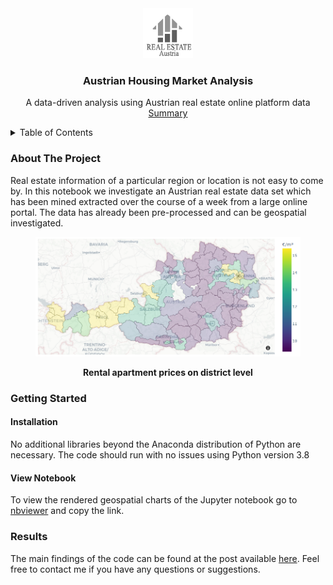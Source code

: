 <div align="center">
  <a href="https://github.com/othneildrew/Best-README-Template">
    <img src="img/logo.png" alt="Logo" width="80" height="80">
  </a>
  <h3 align="center">Austrian Housing Market Analysis</h3>
  <p align="center">
    A data-driven analysis using Austrian real estate online platform data
    <br />
    <a href="https://medium.com/@arlin.gruber/how-data-science-can-give-you-an-edge-in-real-estate-investing-1849255d7c33">Summary</a>
  </p>
</div>

<!-- TABLE OF CONTENTS -->
<details>
  <summary>Table of Contents</summary>
  <ol>
    <li>
      <a href="#about-the-project">About The Project</a>
    </li>
    <li>
      <a href="#getting-started">Getting Started</a>
      <ul>
        <li><a href="#installation">Installation</a></li>
        <li><a href="#view-notebook">View Notebook</a></li>
      </ul>
    </li>
    <li><a href="#results">Results</a></li>
  </ol>
</details>

### About The Project
Real estate information of a particular region or location is not 
easy to come by. In this notebook we investigate an Austrian real estate data set which has been mined
extracted over the course of a week from a large online portal. The data has already been 
pre-processed and can be geospatial investigated.
<figure>
<p align="center">
<img src="img/property_price_district_level.PNG" alt="Austrian apartment property prices" width="500">
</p>
<figcaption align = "center"><b>Rental apartment prices on district level</b></figcaption>
</figure>


### Getting Started
#### Installation
No additional libraries beyond the Anaconda distribution of Python are necessary. The code should 
run with no issues using Python version 3.8

#### View Notebook
To view the rendered geospatial charts of the Jupyter notebook go to [nbviewer](https://nbviewer.org/) and
copy the link.


### Results
The main findings of the code can be found at the post available [here](https://medium.com/@arlin.gruber/how-data-science-can-give-you-an-edge-in-real-estate-investing-1849255d7c33).
Feel free to contact me if you have any questions or suggestions.
